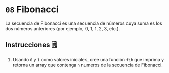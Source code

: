 # `08` Fibonacci
La secuencia de Fibonacci es una secuencia de números cuya suma es los dos números anteriores (por ejemplo, 0, 1, 1, 2, 3, etc.).

## Instrucciones 🗒
1. Usando `0` y `1` como valores iniciales, cree una función `fib` que imprima y retorna un array que contenga `n` numeros de la secuencia de Fibonacci.